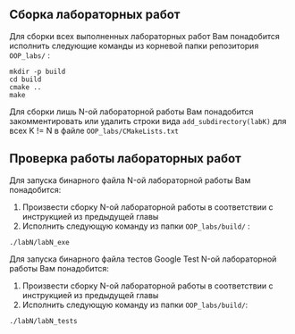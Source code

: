 ## Сборка лабораторных работ
Для сборки всех выполненных лабораторных работ Вам понадобится исполнить следующие команды из корневой папки репозитория `OOP_labs/` :

```
mkdir -p build
cd build
cmake ..
make
```

Для сборки лишь N-ой лабораторной  работы Вам понадобится закомментировать или удалить строки вида 
`add_subdirectory(labK)` для всех K != N в файле `OOP_labs/CMakeLists.txt`  

## Проверка работы лабораторных работ

Для запуска бинарного файла N-ой лабораторной работы Вам понадобится:
1) Произвести сборку N-ой лабораторной работы в соответствии с инструкцией из предыдущей главы 
2) Исполнить следующую команду из папки `OOP_labs/build/` :

```
./labN/labN_exe
```

Для запуска бинарного файла тестов Google Test N-ой лабораторной работы Вам понадобится:
1) Произвести сборку N-ой лабораторной работы в соответствии с инструкцией из предыдущей главы 
2) Исполнить следующую команду из папки `OOP_labs/build/`:

```
./labN/labN_tests
```
